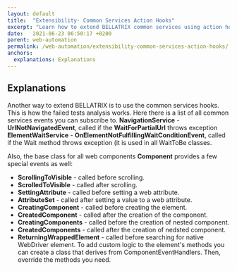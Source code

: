```yaml
---
layout: default
title:  "Extensibility- Common Services Action Hooks"
excerpt: "Learn how to extend BELLATRIX common services using action hooks."
date:   2021-06-23 06:50:17 +0200
parent: web-automation
permalink: /web-automation/extensibility-common-services-action-hooks/
anchors:
  explanations: Explanations
---
```

Explanations
------------
Another way to extend BELLATRIX is to use the common services hooks. This is how the failed tests analysis works. Here there is a list of all common services events you can subscribe to.
**NavigationService** - **UrlNotNavigatedEvent**, called if the **WaitForPartialUrl** throws exception
**ElementWaitService** - **OnElementNotFulfillingWaitConditionEvent**, called if the Wait method throws exception (it is used in all WaitToBe classes.

Also, the base class for all web components **Component** provides a few special events as well:
- **ScrollingToVisible** - called before scrolling.
- **ScrolledToVisible** - called after scrolling.
- **SettingAttribute** - called before setting a web attribute.
- **AttributeSet** - called after setting a value to a web attribute.
- **CreatingComponent** - called before creating the element.
- **CreatedComponent** - called after the creation of the component.
- **CreatingComponents** - called before the creation of nested component.
- **CreatedComponents** - called after the creation of nedsted component.
- **ReturningWrappedElement** - called before searching for native WebDriver element.
To add custom logic to the element's methods you can create a class that derives from ComponentEventHandlers. Then, override the methods you need.
